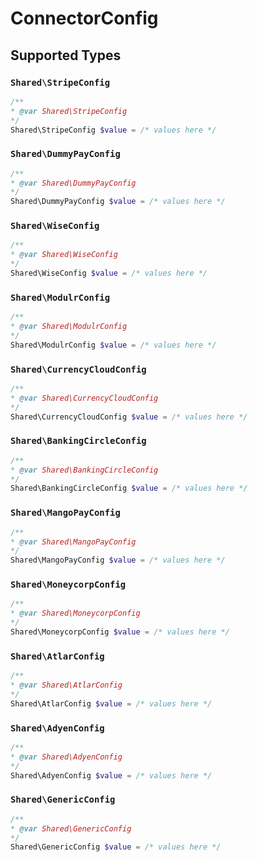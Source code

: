 # ConnectorConfig


## Supported Types

### `Shared\StripeConfig`

```php
/**
* @var Shared\StripeConfig
*/
Shared\StripeConfig $value = /* values here */
```

### `Shared\DummyPayConfig`

```php
/**
* @var Shared\DummyPayConfig
*/
Shared\DummyPayConfig $value = /* values here */
```

### `Shared\WiseConfig`

```php
/**
* @var Shared\WiseConfig
*/
Shared\WiseConfig $value = /* values here */
```

### `Shared\ModulrConfig`

```php
/**
* @var Shared\ModulrConfig
*/
Shared\ModulrConfig $value = /* values here */
```

### `Shared\CurrencyCloudConfig`

```php
/**
* @var Shared\CurrencyCloudConfig
*/
Shared\CurrencyCloudConfig $value = /* values here */
```

### `Shared\BankingCircleConfig`

```php
/**
* @var Shared\BankingCircleConfig
*/
Shared\BankingCircleConfig $value = /* values here */
```

### `Shared\MangoPayConfig`

```php
/**
* @var Shared\MangoPayConfig
*/
Shared\MangoPayConfig $value = /* values here */
```

### `Shared\MoneycorpConfig`

```php
/**
* @var Shared\MoneycorpConfig
*/
Shared\MoneycorpConfig $value = /* values here */
```

### `Shared\AtlarConfig`

```php
/**
* @var Shared\AtlarConfig
*/
Shared\AtlarConfig $value = /* values here */
```

### `Shared\AdyenConfig`

```php
/**
* @var Shared\AdyenConfig
*/
Shared\AdyenConfig $value = /* values here */
```

### `Shared\GenericConfig`

```php
/**
* @var Shared\GenericConfig
*/
Shared\GenericConfig $value = /* values here */
```

